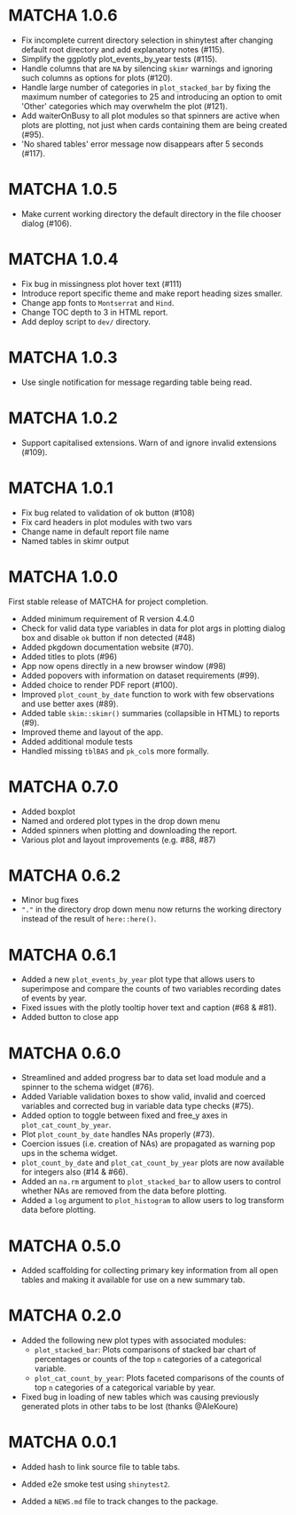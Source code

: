 # MATCHA 1.0.6

* Fix incomplete current directory selection in shinytest after changing default root directory and add explanatory notes (#115).
* Simplify the ggplotly plot_events_by_year tests (#115).
* Handle columns that are `NA` by silencing `skimr` warnings and ignoring such columns as options for plots (#120).
* Handle large number of categories in `plot_stacked_bar` by fixing the maximum number of categories to 25 and introducing an option to omit 'Other' categories which may overwhelm the plot (#121).
* Add waiterOnBusy to all plot modules so that spinners are active when plots are plotting, not just when cards containing them are being created (#95).
* 'No shared tables' error message now disappears after 5 seconds (#117).

# MATCHA 1.0.5

* Make current working directory the default directory in the file chooser dialog (#106).

# MATCHA 1.0.4

* Fix bug in missingness plot hover text (#111)
* Introduce report specific theme and make report heading sizes smaller.
* Change app fonts to `Montserrat` and `Hind`.
* Change TOC depth to 3 in HTML report.
* Add deploy script to `dev/` directory.

# MATCHA 1.0.3

* Use single notification for message regarding table being read.

# MATCHA 1.0.2

* Support capitalised extensions. Warn of and ignore invalid extensions (#109).

# MATCHA 1.0.1

* Fix bug related to validation of ok button (#108)
* Fix card headers in plot modules with two vars
* Change name in default report file name
* Named tables in skimr output

# MATCHA 1.0.0

First stable release of MATCHA for project completion.   
* Added minimum requirement of R version 4.4.0
* Check for valid data type variables in data for plot args in plotting dialog box and disable `ok` button if non detected (#48)
* Added pkgdown documentation website (#70).
* Added titles to plots (#96)
* App now opens directly in a new browser window (#98)
* Added popovers with information on dataset requirements (#99).
* Added choice to render PDF report (#100).
* Improved `plot_count_by_date` function to work with few observations and use better axes (#89).
* Added table `skim::skimr()` summaries (collapsible in HTML) to reports (#9).
* Improved theme and layout of the app.
* Added additional module tests
* Handled missing `tblBAS` and `pk_col`s more formally.



# MATCHA 0.7.0

* Added boxplot
* Named and ordered plot types in the drop down menu
* Added spinners when plotting and downloading the report.
* Various plot and layout improvements (e.g. #88, #87)

# MATCHA 0.6.2

* Minor bug fixes
* `"."` in the directory drop down menu now returns the working directory instead of the result of `here::here()`.

# MATCHA 0.6.1

* Added a new `plot_events_by_year` plot type that allows users to superimpose and compare the counts of two variables recording dates of events by year.
* Fixed issues with the plotly tooltip hover text and caption (#68 & #81).
* Added button to close app

# MATCHA 0.6.0

* Streamlined and added progress bar to data set load module and a spinner to the schema widget (#76).
* Added Variable validation boxes to show valid, invalid and coerced variables and corrected bug in variable data type checks (#75).
* Added option to toggle between fixed and free_y axes in `plot_cat_count_by_year`.
* Plot `plot_count_by_date` handles NAs properly (#73).
* Coercion issues (i.e. creation of NAs) are propagated as warning pop ups in the schema widget.
* `plot_count_by_date` and `plot_cat_count_by_year` plots are now available for integers also (#14 & #66).
* Added an `na.rm` argument to `plot_stacked_bar` to allow users to control whether NAs are removed from the data before plotting.
* Added a `log` argument to `plot_histogram` to allow users to log transform data before plotting.


# MATCHA 0.5.0

* Added scaffolding for collecting primary key information from all open tables and making it available for use on a new summary tab.

# MATCHA 0.2.0

* Added the following new plot types with associated modules:
  - `plot_stacked_bar`: Plots comparisons of stacked bar chart of percentages or counts of the top `n` categories of a categorical variable.
  - `plot_cat_count_by_year`: Plots faceted comparisons of the counts of top `n` categories of a categorical variable by year.
* Fixed bug in loading of new tables which was causing previously generated plots in other tabs to be lost (thanks @AleKoure)

# MATCHA 0.0.1

* Added hash to link source file to table tabs.

* Added e2e smoke test using `shinytest2`.

* Added a `NEWS.md` file to track changes to the package.
